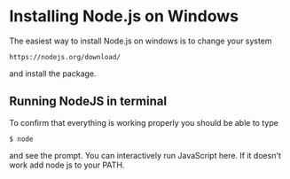 # Installing Node.js on Windows

The easiest way to install Node.js on windows is to change your system

```
https://nodejs.org/download/
```
and install the package.

## Running NodeJS in terminal

To confirm that everything is working properly you should be able to type
```
$ node
```

and see the prompt. You can interactively run JavaScript here.
If it doesn't work add node js to your PATH.
